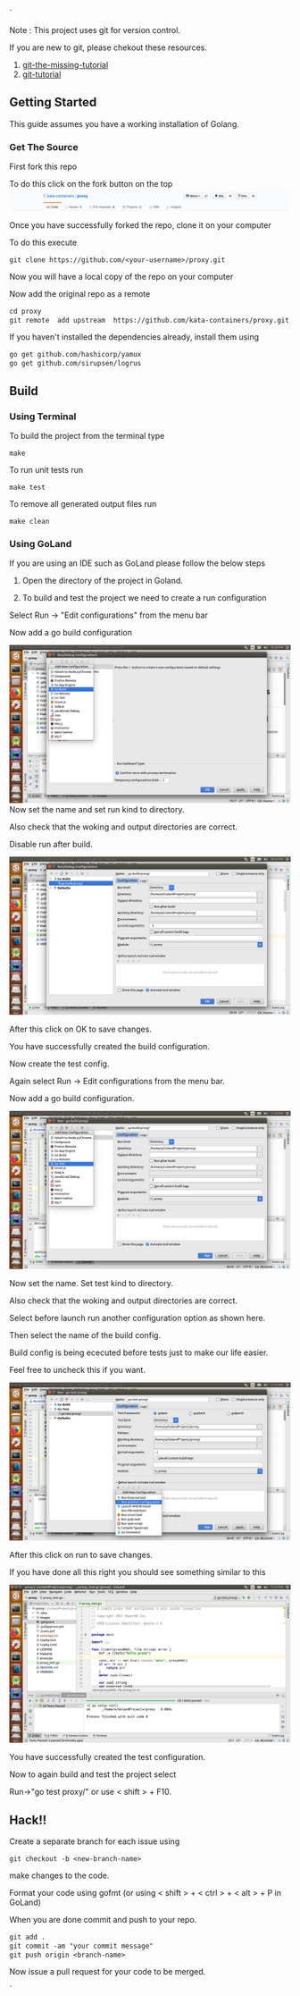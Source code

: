 `




Note : This project uses git for version control.

If you are new to git, please chekout these resources.

1. [git-the-missing-tutorial](https://github.com/shekhargulati/git-the-missing-tutorial)
1. [git-tutorial](http://api.coala.io/en/latest/Developers/Git_Basics.html)
        




## Getting Started

This guide assumes you have a working installation of Golang.

### Get The Source

First fork this repo

To do this click on the fork button on the top
![proxy-fork](images/proxy-fork.png)

Once you have successfully forked the repo, clone it on your computer

To do this execute
 
    git clone https://github.com/<your-username>/proxy.git

Now you will have a local copy of the repo on your computer

Now add the original repo as a remote

    cd proxy
    git remote  add upstream  https://github.com/kata-containers/proxy.git

If you haven't installed the dependencies already, install them using

    go get github.com/hashicorp/yamux
    go get github.com/sirupsen/logrus



## Build 

### Using Terminal

To build the project from the terminal type

    make

To run unit tests run

    make test

To remove all generated output files run

    make clean

### Using GoLand

If you are using an IDE such as GoLand please follow the below steps

1. Open the directory of the project in Goland.

1. To  build and test the project we need to create a run configuration

Select Run -> "Edit configurations" from the menu bar

Now add a go build configuration

![add-config](images/Goland_add_config.png)
Now set the name and set run kind to directory.

Also check that the woking and output directories are correct.

Disable run after build.
           
![add-config](images/GoLand_new_build.png)

After this click on OK to save changes.

You have successfully created the build configuration.

Now create the test config.

Again select Run -> Edit configurations from the menu bar.

Now add a go build configuration.

![add-config](images/GoLand_add_test_config.png)
    
Now set the name. Set test kind to directory.

Also check that the woking and output directories are correct.

Select before launch run another configuration option as shown here.

Then select the name of the build config.

Build config is being ececuted before tests just to make our life easier.

Feel free to uncheck this if you want.
 
![add-config](images/GoLand_add_test_config_details.png)

After this click on run to save changes.

If you have done all this right you should see something similar to this

![add-config](images/test_successful.png)

You have successfully created the test configuration.

Now to again build and test the project select
 
Run->"go test proxy/" or use < shift > + F10.

## Hack!!

Create a separate branch for each issue using
    
    git checkout -b <new-branch-name>
    
make changes to the code.

Format your code using gofmt 
(or using < shift > + < ctrl > + < alt > + P in GoLand)

When you are done commit and push to your repo.

    git add .
    git commit -am "your commit message"
    git push origin <branch-name>

Now issue a pull request for your code to be merged.



`